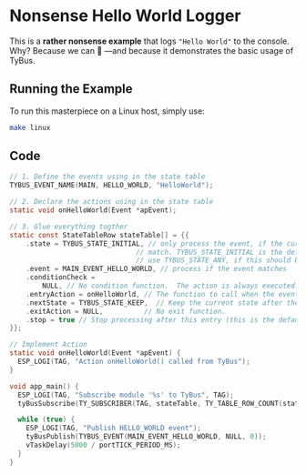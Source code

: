 # Nonsense Hello World Logger  

This is a **rather nonsense example** that logs `"Hello World"` to the console.  
Why? Because we can 🚀 —and because it demonstrates the basic usage of TyBus.  

## Running the Example  

To run this masterpiece on a Linux host, simply use:  

```sh
make linux
```

## Code  

``` c
// 1. Define the events using in the state table
TYBUS_EVENT_NAME(MAIN, HELLO_WORLD, "HelloWorld");

// 2. Declare the actions using in the state table
static void onHelloWorld(Event *apEvent);

// 3. Glue everything togther
static const StateTableRow stateTable[] = {{
    .state = TYBUS_STATE_INITIAL, // only process the event, if the current state
                               // match. TYBUS_STATE_INITIAL is the default state.
                               // use TYBUS_STATE_ANY, if this should be ignored
    .event = MAIN_EVENT_HELLO_WORLD, // process if the event matches
    .conditionCheck =
        NULL, // No condition function.  The action is always executed.
    .entryAction = onHelloWorld, // The function to call when the event occurs.
    .nextState = TYBUS_STATE_KEEP,  // Keep the current state after the action.
    .exitAction = NULL,          // No exit function.
    .stop = true // Stop processing after this entry (this is the default case)
}};

// Implement Action
static void onHelloWorld(Event *apEvent) {
  ESP_LOGI(TAG, "Action onHelloWorld() called from TyBus");
}

void app_main() {
  ESP_LOGI(TAG, "Subscribe module '%s' to TyBus", TAG);
  tyBusSubscribe(TY_SUBSCRIBER(TAG, stateTable, TY_TABLE_ROW_COUNT(stateTable)));

  while (true) {
    ESP_LOGI(TAG, "Publish HELLO_WORLD event");
    tyBusPublish(TYBUS_EVENT(MAIN_EVENT_HELLO_WORLD, NULL, 0));
    vTaskDelay(5000 / portTICK_PERIOD_MS);
  }
}
```
